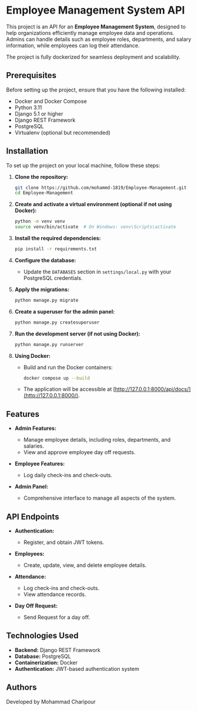# Employee Management System API

This project is an API for an **Employee Management System**, designed to help organizations efficiently manage employee data and operations. Admins can handle details such as employee roles, departments, and salary information, while employees can log their attendance.

The project is fully dockerized for seamless deployment and scalability.

## Prerequisites

Before setting up the project, ensure that you have the following installed:

- Docker and Docker Compose
- Python 3.11
- Django 5.1 or higher
- Django REST Framework
- PostgreSQL
- Virtualenv (optional but recommended)

## Installation

To set up the project on your local machine, follow these steps:

1. **Clone the repository:**
   ```bash
   git clone https://github.com/mohammd-1819/Employee-Management.git
   cd Employee-Management
   ```

2. **Create and activate a virtual environment (optional if not using Docker):**
   ```bash
   python -m venv venv
   source venv/bin/activate  # On Windows: venv\Scripts\activate
   ```

3. **Install the required dependencies:**
   ```bash
   pip install -r requirements.txt
   ```

4. **Configure the database:**
   - Update the `DATABASES` section in `settings/local.py` with your PostgreSQL credentials.

5. **Apply the migrations:**
   ```bash
   python manage.py migrate
   ```

6. **Create a superuser for the admin panel:**
   ```bash
   python manage.py createsuperuser
   ```

7. **Run the development server (if not using Docker):**
   ```bash
   python manage.py runserver
   ```

8. **Using Docker:**
   - Build and run the Docker containers:
     ```bash
     docker compose up --build
     ```
   - The application will be accessible at [http://127.0.0.1:8000/api/docs/](http://127.0.0.1:8000/).

## Features

- **Admin Features:**
  - Manage employee details, including roles, departments, and salaries.
  - View and approve employee day off requests.


- **Employee Features:**
  - Log daily check-ins and check-outs.


- **Admin Panel:**
  - Comprehensive interface to manage all aspects of the system.


## API Endpoints

- **Authentication:**
  - Register, and obtain JWT tokens.


- **Employees:**
  - Create, update, view, and delete employee details.


- **Attendance:**
  - Log check-ins and check-outs.
  - View attendance records.


- **Day Off Request:**
  - Send Request for a day off.


## Technologies Used

- **Backend:** Django REST Framework
- **Database:** PostgreSQL
- **Containerization:** Docker
- **Authentication:** JWT-based authentication system

## Authors

Developed by Mohammad Charipour
